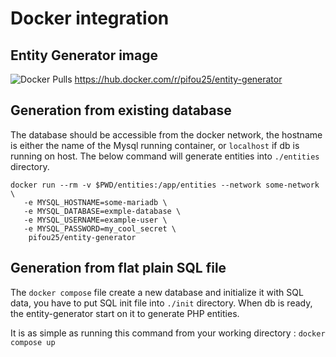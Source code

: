 # Docker integration

## Entity Generator image

![Docker Pulls](https://img.shields.io/docker/pulls/pifou25/entity-generator)
 https://hub.docker.com/r/pifou25/entity-generator

## Generation from existing database
The database should be accessible from the docker network, the hostname is either
the name of the Mysql running container, or `localhost` if db is running on host.
The below command will generate entities into `./entities` directory.

```
docker run --rm -v $PWD/entities:/app/entities --network some-network \
   -e MYSQL_HOSTNAME=some-mariadb \
   -e MYSQL_DATABASE=exmple-database \
   -e MYSQL_USERNAME=example-user \
   -e MYSQL_PASSWORD=my_cool_secret \
    pifou25/entity-generator
```

## Generation from flat plain SQL file

The `docker compose` file create a new database and initialize it with SQL data,
you have to put SQL init file into `./init` directory. When db is ready, 
 the entity-generator start on it to generate PHP entities.

It is as simple as running this command from your working directory :
`docker compose up`

